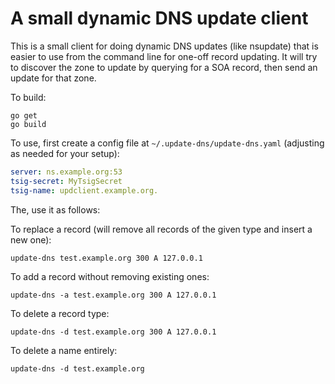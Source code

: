 # A small dynamic DNS update client

This is a small client for doing dynamic DNS updates (like nsupdate)
that is easier to use from the command line for one-off record updating.
It will try to discover the zone to update by querying for a SOA record,
then send an update for that zone.

To build:
```
go get
go build
```

To use, first create a config file at `~/.update-dns/update-dns.yaml`
(adjusting as needed for your setup):

```yaml
server: ns.example.org:53
tsig-secret: MyTsigSecret
tsig-name: updclient.example.org.
```

The, use it as follows:

To replace a record (will remove all records of the given type and
insert a new one):

`update-dns test.example.org 300 A 127.0.0.1`

To add a record without removing existing ones:

`update-dns -a test.example.org 300 A 127.0.0.1`

To delete a record type:

`update-dns -d test.example.org 300 A 127.0.0.1`

To delete a name entirely:

`update-dns -d test.example.org`
